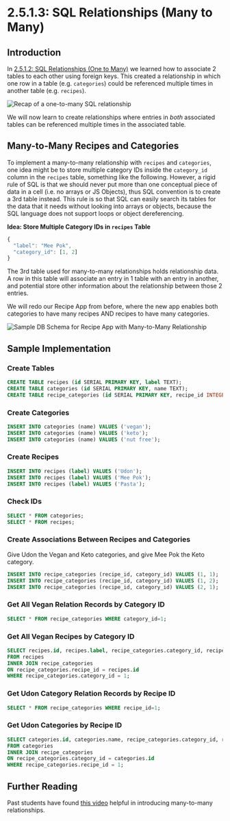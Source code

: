 # 2.5.1.3: SQL Relationships \(Many to Many\)

## Introduction

In [2.5.1.2: SQL Relationships \(One to Many\)](2.5.1.2-sql-relationships-one-to-many.md) we learned how to associate 2 tables to each other using foreign keys. This created a relationship in which one row in a table \(e.g. `categories`\) could be referenced multiple times in another table \(e.g. `recipes`\).

![Recap of a one-to-many SQL relationship](../../.gitbook/assets/one-to-many.jpg)

We will now learn to create relationships where entries in _both_ associated tables can be referenced multiple times in the associated table.

## Many-to-Many Recipes and Categories

To implement a many-to-many relationship with `recipes` and `categories`, one idea might be to store multiple category IDs inside the `category_id` column in the `recipes` table, something like the following. However, a rigid rule of SQL is that we should never put more than one conceptual piece of data in a cell \(i.e. no arrays or JS Objects\), thus SQL convention is to create a 3rd table instead. This rule is so that SQL can easily search its tables for the data that it needs without looking into arrays or objects, because the SQL language does not support loops or object dereferencing.

**Idea: Store Multiple Category IDs in `recipes` Table**

```javascript
{
  "label": "Mee Pok",
  "category_id": [1, 2]
}
```

The 3rd table used for many-to-many relationships holds relationship data. A row in this table will associate an entry in 1 table with an entry in another, and potential store other information about the relationship between those 2 entries.

We will redo our Recipe App from before, where the new app enables both categories to have many recipes AND recipes to have many categories.

![Sample DB Schema for Recipe App with Many-to-Many Relationship](../../.gitbook/assets/many-many.jpg)

## Sample Implementation

### Create Tables

```sql
CREATE TABLE recipes (id SERIAL PRIMARY KEY, label TEXT);
CREATE TABLE categories (id SERIAL PRIMARY KEY, name TEXT);
CREATE TABLE recipe_categories (id SERIAL PRIMARY KEY, recipe_id INTEGER, category_id INTEGER);
```

### Create Categories

```sql
INSERT INTO categories (name) VALUES ('vegan');
INSERT INTO categories (name) VALUES ('keto');
INSERT INTO categories (name) VALUES ('nut free');
```

### Create Recipes

```sql
INSERT INTO recipes (label) VALUES ('Udon');
INSERT INTO recipes (label) VALUES ('Mee Pok');
INSERT INTO recipes (label) VALUES ('Pasta');
```

### Check IDs

```sql
SELECT * FROM categories;
SELECT * FROM recipes;
```

### Create Associations Between Recipes and Categories

Give Udon the Vegan and Keto categories, and give Mee Pok the Keto category.

```sql
INSERT INTO recipe_categories (recipe_id, category_id) VALUES (1, 1);
INSERT INTO recipe_categories (recipe_id, category_id) VALUES (1, 2);
INSERT INTO recipe_categories (recipe_id, category_id) VALUES (2, 1);
```

### Get All Vegan Relation Records by Category ID

```sql
SELECT * FROM recipe_categories WHERE category_id=1;
```

### Get All Vegan Recipes by Category ID

```sql
SELECT recipes.id, recipes.label, recipe_categories.category_id, recipe_categories.recipe_id
FROM recipes
INNER JOIN recipe_categories
ON recipe_categories.recipe_id = recipes.id
WHERE recipe_categories.category_id = 1;
```

### Get Udon Category Relation Records by Recipe ID

```sql
SELECT * FROM recipe_categories WHERE recipe_id=1;
```

### Get Udon Categories by Recipe ID

```sql
SELECT categories.id, categories.name, recipe_categories.category_id, recipe_categories.recipe_id
FROM categories
INNER JOIN recipe_categories
ON recipe_categories.category_id = categories.id
WHERE recipe_categories.recipe_id = 1;
```

## Further Reading

Past students have found [this video](https://www.youtube.com/watch?v=1eUn6lsZ7c4) helpful in introducing many-to-many relationships.
